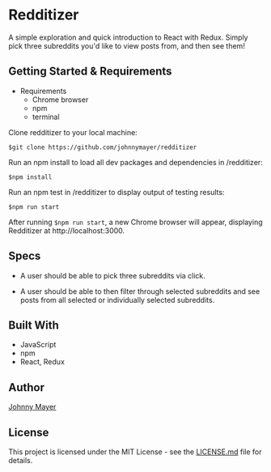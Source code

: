 # Redditizer
A simple exploration and quick introduction to React with Redux.  Simply pick three subreddits you'd like to view posts from, and then see them!

## Getting Started & Requirements
* Requirements
	* Chrome browser
	* npm
	* terminal

Clone redditizer to your local machine:

```
$git clone https://github.com/johnnymayer/redditizer
```

Run an npm install to load all dev packages and dependencies in /redditizer:

```
$npm install
```

Run an npm test in /redditizer to display output of testing results:

```
$npm run start
```

After running ```$npm run start```, a new Chrome browser will appear, displaying Redditizer at http://localhost:3000.

## Specs

* A user should be able to pick three subreddits via click.

* A user should be able to then filter through selected subreddits and see posts from all selected or individually selected subreddits.

## Built With
* JavaScript
* npm
* React, Redux

## Author
[Johnny Mayer](https://github.com/johnnymayer)

## License

This project is licensed under the MIT License - see the [LICENSE.md](LICENSE.md) file for details.